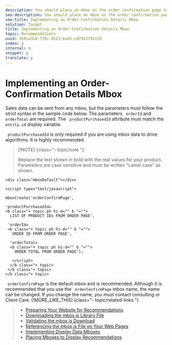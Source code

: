 ```yaml
---
description: You should place an mbox on the order confirmation page to capture order information as input to be used by recommendation algorithms and for measuring the performance of your recommendations.
seo-description: You should place an mbox on the order confirmation page to capture order information as input to be used by recommendation algorithms and for measuring the performance of your recommendations.
seo-title: Implementing an Order-Confirmation Details Mbox
solution: Target
title: Implementing an Order-Confirmation Details Mbox
topic: Recommendations
uuid: 3e9ce314-778c-4523-ba26-c0791379113d
index: y
internal: n
snippet: y
translate: y
---
```


# Implementing an Order-Confirmation Details Mbox

Sales data can be sent from any mbox, but the parameters must follow the strict syntax in the sample code below. The parameters ` orderId` and ` orderTotal` are required. The ` productPurchasedId` attribute must match the ` entity.id` display variable. 

` productPurchasedId` is only required if you are using mbox data to drive algorithms. It is highly recommended. 


>[!NOTE] {class="- topic/note "}
>
>Replace the text shown in bold with the real values for your product. Parameters are case sensitive and must be written "camel case" as shown.




```
<div class="mboxDefault"></div> 
 
<script type="text/javascript"> 
 
mboxCreate('orderConfirmPage', 
 
'productPurchasedId= 
<b class="+ topic ph hi-d="" b "="">
  LIST OF PRODUCT IDs FROM ORDER PAGE', 
  
 'orderId= 
 <b class="+ topic ph hi-d="" b "="">
   ORDER ID FROM ORDER PAGE', 
   
  'orderTotal= 
  <b class="+ topic ph hi-d="" b "="">
    ORDER TOTAL FROM ORDER PAGE'); 
    
   </script> 
  </b class="+ topic> 
 </b class="+ topic> 
</b class="+ topic>
```


` orderConfirmPage` is the default mbox and is recommended. 
Although it is recommended that you use the ` orderConfirmPage` mbox name, the name can be changed. If you change the name, you must contact consulting or Client Care. [!MORE_LIKE_THIS] {class="- topic/related-links "}
>
>* [ Preparing Your Website for Recommendations ](t_preparingsite_recs.md#task_30B8C075A14B426F9042119553F750B8)
>* [ Downloading the mbox.js Library File ](t_mboxjs_dl_recs.md#task_6B577DD43FD346F7BC01962DAA822816)
>* [ Validating the mbox.js Download ](t_Validating_the_mboxjs_Download.md#task_FA78EB3B991C43F9ADE507A16522B770)
>* [ Referencing the mbox.js File on Your Web Pages ](t_mboxjs_referencing_recs.md#task_69315D69881442209EB5CC8A5644CF37)
>* [ Implementing Display Data Mboxes ](t_data_mboxes_implementings_recs.md#task_83C1EA8433C249E1AC4BBEF591AC4FC3)
>* [ Placing Mboxes to Display Recommendations ](t_mbox_placing_recs.md#task_F3638B849C9B45F197DBE49791AE13A1)

